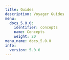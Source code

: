 ```yaml
---
title: Guides
description: Voyager Guides
menu:
  docs_5.0.0:
    identifier: concepts
    name: Concepts
    weight: 20
menu_name: docs_5.0.0
info:
  version: 5.0.0
---
```


